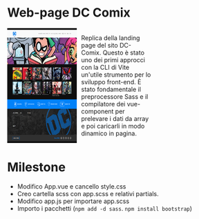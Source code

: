 # Web-page DC Comix

<div style="display: flex;">
    <img src="./src/assets/img/screencapture.png" width="32%"/>
    <p style="padding-left: 10px; width: 32%;">Replica della landing page del sito DC-Comix. Questo è stato uno dei primi approcci con la CLI di Vite un'utile strumento per lo sviluppo front-end. È stato fondamentale il preprocessore Sass e il compilatore dei vue-component per prelevare i dati da array e poi caricarli in modo dinamico in pagina.</p>    
</div>

# Milestone
- Modifico App.vue e cancello style.css
- Creo cartella scss con app.scss e relativi partials.
- Modifico app.js per importare app.scss
- Importo i pacchetti (`npm add -d sass`. `npm install bootstrap`)
